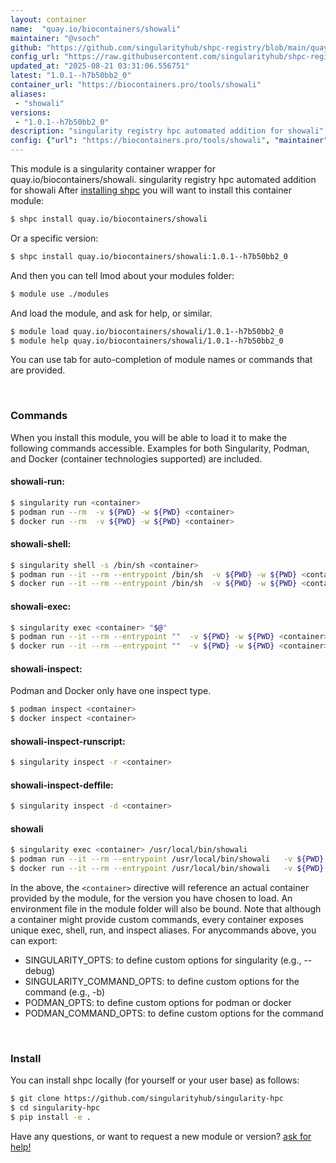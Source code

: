 ```yaml
---
layout: container
name:  "quay.io/biocontainers/showali"
maintainer: "@vsoch"
github: "https://github.com/singularityhub/shpc-registry/blob/main/quay.io/biocontainers/showali/container.yaml"
config_url: "https://raw.githubusercontent.com/singularityhub/shpc-registry/main/quay.io/biocontainers/showali/container.yaml"
updated_at: "2025-08-21 03:31:06.556751"
latest: "1.0.1--h7b50bb2_0"
container_url: "https://biocontainers.pro/tools/showali"
aliases:
 - "showali"
versions:
 - "1.0.1--h7b50bb2_0"
description: "singularity registry hpc automated addition for showali"
config: {"url": "https://biocontainers.pro/tools/showali", "maintainer": "@vsoch", "description": "singularity registry hpc automated addition for showali", "latest": {"1.0.1--h7b50bb2_0": "sha256:713e426e0c5429e5f8d353db7e6a099f6617c14ff39a1b9c5d440a3da3cc7d41"}, "tags": {"1.0.1--h7b50bb2_0": "sha256:713e426e0c5429e5f8d353db7e6a099f6617c14ff39a1b9c5d440a3da3cc7d41"}, "docker": "quay.io/biocontainers/showali", "aliases": {"showali": "/usr/local/bin/showali"}}
---
```


This module is a singularity container wrapper for quay.io/biocontainers/showali.
singularity registry hpc automated addition for showali
After [installing shpc](#install) you will want to install this container module:


```bash
$ shpc install quay.io/biocontainers/showali
```

Or a specific version:

```bash
$ shpc install quay.io/biocontainers/showali:1.0.1--h7b50bb2_0
```

And then you can tell lmod about your modules folder:

```bash
$ module use ./modules
```

And load the module, and ask for help, or similar.

```bash
$ module load quay.io/biocontainers/showali/1.0.1--h7b50bb2_0
$ module help quay.io/biocontainers/showali/1.0.1--h7b50bb2_0
```

You can use tab for auto-completion of module names or commands that are provided.

<br>

### Commands

When you install this module, you will be able to load it to make the following commands accessible.
Examples for both Singularity, Podman, and Docker (container technologies supported) are included.

#### showali-run:

```bash
$ singularity run <container>
$ podman run --rm  -v ${PWD} -w ${PWD} <container>
$ docker run --rm  -v ${PWD} -w ${PWD} <container>
```

#### showali-shell:

```bash
$ singularity shell -s /bin/sh <container>
$ podman run --it --rm --entrypoint /bin/sh  -v ${PWD} -w ${PWD} <container>
$ docker run --it --rm --entrypoint /bin/sh  -v ${PWD} -w ${PWD} <container>
```

#### showali-exec:

```bash
$ singularity exec <container> "$@"
$ podman run --it --rm --entrypoint ""  -v ${PWD} -w ${PWD} <container> "$@"
$ docker run --it --rm --entrypoint ""  -v ${PWD} -w ${PWD} <container> "$@"
```

#### showali-inspect:

Podman and Docker only have one inspect type.

```bash
$ podman inspect <container>
$ docker inspect <container>
```

#### showali-inspect-runscript:

```bash
$ singularity inspect -r <container>
```

#### showali-inspect-deffile:

```bash
$ singularity inspect -d <container>
```


#### showali

```bash
$ singularity exec <container> /usr/local/bin/showali
$ podman run --it --rm --entrypoint /usr/local/bin/showali   -v ${PWD} -w ${PWD} <container> -c " $@"
$ docker run --it --rm --entrypoint /usr/local/bin/showali   -v ${PWD} -w ${PWD} <container> -c " $@"
```



In the above, the `<container>` directive will reference an actual container provided
by the module, for the version you have chosen to load. An environment file in the
module folder will also be bound. Note that although a container
might provide custom commands, every container exposes unique exec, shell, run, and
inspect aliases. For anycommands above, you can export:

 - SINGULARITY_OPTS: to define custom options for singularity (e.g., --debug)
 - SINGULARITY_COMMAND_OPTS: to define custom options for the command (e.g., -b)
 - PODMAN_OPTS: to define custom options for podman or docker
 - PODMAN_COMMAND_OPTS: to define custom options for the command

<br>

### Install

You can install shpc locally (for yourself or your user base) as follows:

```bash
$ git clone https://github.com/singularityhub/singularity-hpc
$ cd singularity-hpc
$ pip install -e .
```

Have any questions, or want to request a new module or version? [ask for help!](https://github.com/singularityhub/singularity-hpc/issues)